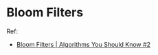 # Bloom Filters
Ref:
- [Bloom Filters | Algorithms You Should Know #2](https://www.youtube.com/watch?v=V3pzxngeLqw)
